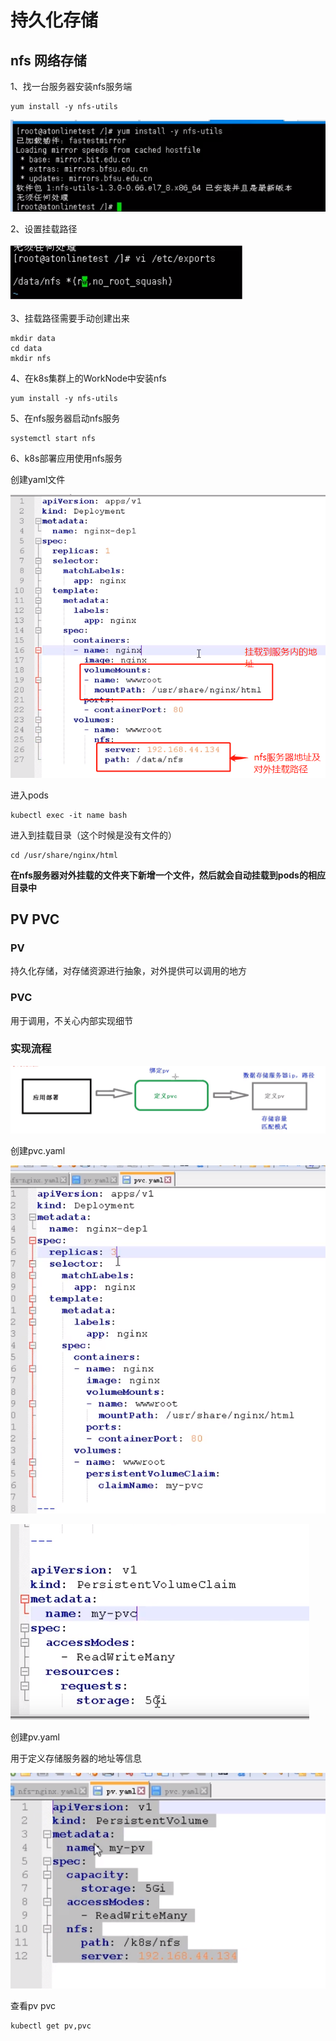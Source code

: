 # 持久化存储



## nfs 网络存储

1、找一台服务器安装nfs服务端

```
yum install -y nfs-utils
```

![image-20201220133341398](assets/image-20201220133341398.png)

2、设置挂载路径

![image-20201220133430934](assets/image-20201220133430934.png)

3、挂载路径需要手动创建出来

```
mkdir data
cd data
mkdir nfs
```

4、在k8s集群上的WorkNode中安装nfs

```
yum install -y nfs-utils
```

5、在nfs服务器启动nfs服务

```
systemctl start nfs
```

6、k8s部署应用使用nfs服务

创建yaml文件

![image-20201220133835712](assets/image-20201220133835712.png)

进入pods

```
kubectl exec -it name bash
```

进入到挂载目录（这个时候是没有文件的）

``` 
cd /usr/share/nginx/html
```

**在nfs服务器对外挂载的文件夹下新增一个文件，然后就会自动挂载到pods的相应目录中**



## PV PVC

### PV

持久化存储，对存储资源进行抽象，对外提供可以调用的地方



### PVC

用于调用，不关心内部实现细节



### 实现流程

![image-20201220134634199](assets/image-20201220134634199.png)

创建pvc.yaml

![image-20201220134728530](assets/image-20201220134728530.png)

![image-20201220134755286](assets/image-20201220134755286.png)



创建pv.yaml

用于定义存储服务器的地址等信息

![image-20201220134845955](assets/image-20201220134845955.png)

查看pv pvc

```
kubectl get pv,pvc
```



